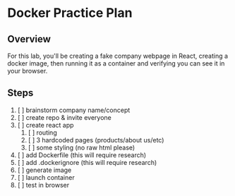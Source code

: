 # Docker Practice Plan
## Overview
For this lab, you'll be creating a fake company webpage in React, creating a docker image, then running it as a container and verifying you can see it in your browser.
## Steps
1. [ ] brainstorm company name/concept
1. [ ] create repo & invite everyone
1. [ ] create react app
   1. [ ] routing
   1. [ ] 3 hardcoded pages (products/about us/etc)
   1. [ ] some styling (no raw html please)
1. [ ] add Dockerfile       (this will require research)
1. [ ] add .dockerignore    (this will require research)
1. [ ] generate image
1. [ ] launch container
1. [ ] test in browser
